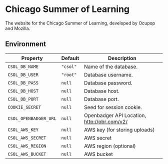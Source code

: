# Chicago Summer of Learning

The website for the Chicago Summer of Learning, developed by Ocupop and Mozilla.

## Environment

Property          | Default  | Description
------------------|----------|-------------------------
`CSOL_DB_NAME`    | `"csol"` | Name of the database.
`CSOL_DB_USER`    | `"root"` | Database username.
`CSOL_DB_PASS`    | `null`   | Database password.
`CSOL_DB_HOST`    | `null`   | Database host.
`CSOL_DB_PORT`    | `null`   | Database port.
`COOKIE_SECRET`   | `null`   | Seed for session cookie.
`CSOL_OPENBADGER_URL` | `null` | Openbadger API Location, http://obr.com/v2/
`CSOL_AWS_KEY`    | `null`   | AWS key (for storing uploads)
`CSOL_AWS_SECRET` | `null`   | AWS secret
`CSOL_AWS_REGION` | `null`   | AWS region (optional)
`CSOL_AWS_BUCKET` | `null`   | AWS bucket
